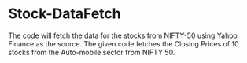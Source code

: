 # Stock-DataFetch
The code will fetch the data for the stocks from NIFTY-50 using Yahoo Finance as the source. 
The given code fetches the Closing Prices of 10 stocks from the Auto-mobile sector from NIFTY 50.
